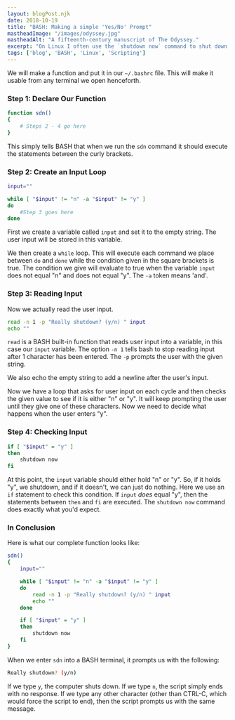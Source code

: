 ```yaml
---
layout: blogPost.njk
date: 2018-10-19
title: "BASH: Making a simple 'Yes/No' Prompt"
mastheadImage: "/images/odyssey.jpg"
mastheadAlt: "A fifteenth-century manuscript of The Odyssey."
excerpt: "On Linux I often use the `shutdown now` command to shut down my computer, so I thought I would alias it to `sdn`. However, I was concerned that it might be too easy to accidentally type these three characters and end up losing unsaved work, so I decided to implement a prompt to confirm the shutdown. In this article we shall be looking at how I implemented this with a simple BASH script."
tags: ['blog', 'BASH', 'Linux', 'Scripting']
---
```


We will make a function and put it in our `~/.bashrc` file. This will make it usable from any terminal we open henceforth.

### Step 1: Declare Our Function
```bash
function sdn()
{
    # Steps 2 - 4 go here
}
```

This simply tells BASH that when we run the `sdn` command it should execute the statements between the curly brackets.

### Step 2: Create an Input Loop

```bash
input=""

while [ "$input" != "n" -a "$input" != "y" ]
do
    #Step 3 goes here
done
```

First we create a variable called `input` and set it to the empty string. The user input will be stored in this variable.

We then create a `while` loop. This will execute each command we place between `do` and `done` while the condition given in the square brackets is true. The condition we give will evaluate to true when the variable `input` does not equal "n" and does not equal "y". The `-a` token means 'and'.

### Step 3: Reading Input

Now we actually read the user input.

```bash
read -n 1 -p "Really shutdown? (y/n) " input
echo ""
```

`read` is a BASH built-in function that reads user input into a variable, in this case our `input` variable. The option `-n 1` tells bash to stop reading input after 1 character has been entered. The `-p` prompts the user with the given string.

We also echo the empty string to add a newline after the user's input.

Now we have a loop that asks for user input on each cycle and then checks the given value to see if it is either "n" or "y". It will keep prompting the user until they give one of these characters. Now we need to decide what happens when the user enters "y".

### Step 4: Checking Input

```bash
if [ "$input" = "y" ]
then
    shutdown now
fi
```

At this point, the `input` variable should either hold "n" or "y". So, if it holds "y", we shutdown, and if it doesn't, we can just do nothing. Here we use an `if` statement to check this condition. If `input` *does* equal "y", then the statements between `then` and `fi` are executed. The `shutdown now` command does exactly what you'd expect.

### In Conclusion

Here is what our complete function looks like:

```bash
sdn()
{
    input=""

    while [ "$input" != "n" -a "$input" != "y" ]
    do
        read -n 1 -p "Really shutdown? (y/n) " input
        echo ""
    done

    if [ "$input" = "y" ]
    then
        shutdown now
    fi
}
```

When we enter `sdn` into a BASH terminal, it prompts us with the following:

```bash
Really shutdown? (y/n)
```

If we type `y`, the computer shuts down. If we type `n`, the script simply ends with no response. If we type any other character (other than CTRL-C, which would force the script to end), then the script prompts us with the same message.

